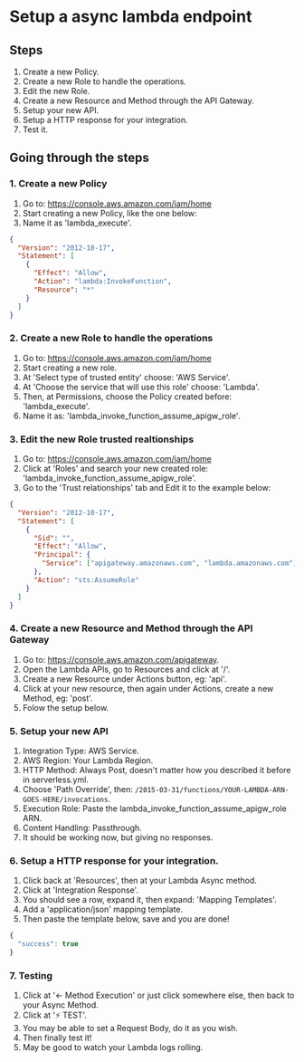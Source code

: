 # Setup a async lambda endpoint

## Steps

1. Create a new Policy.
2. Create a new Role to handle the operations.
3. Edit the new Role.
4. Create a new Resource and Method through the API Gateway.
5. Setup your new API.
6. Setup a HTTP response for your integration.
7. Test it.

## Going through the steps

### 1. Create a new Policy

1. Go to: <https://console.aws.amazon.com/iam/home>
2. Start creating a new Policy, like the one below:
3. Name it as 'lambda_execute'.

```json
{
  "Version": "2012-10-17",
  "Statement": [
    {
      "Effect": "Allow",
      "Action": "lambda:InvokeFunction",
      "Resource": "*"
    }
  ]
}
```

### 2. Create a new Role to handle the operations

1. Go to: <https://console.aws.amazon.com/iam/home>
2. Start creating a new role.
3. At 'Select type of trusted entity' choose: 'AWS Service'.
4. At 'Choose the service that will use this role' choose: 'Lambda'.
5. Then, at Permissions, choose the Policy created before: 'lambda_execute'.
6. Name it as: 'lambda_invoke_function_assume_apigw_role'.

### 3. Edit the new Role trusted realtionships

1. Go to: <https://console.aws.amazon.com/iam/home>
2. Click at 'Roles' and search your new created role: 'lambda_invoke_function_assume_apigw_role'.
3. Go to the 'Trust relationships' tab and Edit it to the example below:

```json
{
  "Version": "2012-10-17",
  "Statement": [
    {
      "Sid": "",
      "Effect": "Allow",
      "Principal": {
        "Service": ["apigateway.amazonaws.com", "lambda.amazonaws.com"]
      },
      "Action": "sts:AssumeRole"
    }
  ]
}
```

### 4. Create a new Resource and Method through the API Gateway

1. Go to: <https://console.aws.amazon.com/apigateway>.
2. Open the Lambda APIs, go to Resources and click at '/'.
3. Create a new Resource under Actions button, eg: 'api'.
4. Click at your new resource, then again under Actions, create a new Method, eg: 'post'.
5. Folow the setup below.

### 5. Setup your new API

1. Integration Type: AWS Service.
2. AWS Region: Your Lambda Region.
3. HTTP Method: Always Post, doesn't matter how you described it before in serverless.yml.
4. Choose 'Path Override', then: `/2015-03-31/functions/YOUR-LAMBDA-ARN-GOES-HERE/invocations`.
5. Execution Role: Paste the lambda_invoke_function_assume_apigw_role ARN.
6. Content Handling: Passthrough.
7. It should be working now, but giving no responses.

### 6. Setup a HTTP response for your integration.

1. Click back at 'Resources', then at your Lambda Async method.
2. Click at 'Integration Response'.
3. You should see a row, expand it, then expand: 'Mapping Templates'.
4. Add a 'application/json' mapping template.
5. Then paste the template below, save and you are done!

```javascript
{
  "success": true
}
```

### 7. Testing

1. Click at '<- Method Execution' or just click somewhere else, then back to your Async Method.
2. Click at '⚡ TEST'.
3. You may be able to set a Request Body, do it as you wish.
4. Then finally test it!
5. May be good to watch your Lambda logs rolling.
